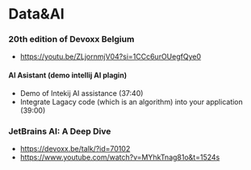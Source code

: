 # Data&AI

### 20th edition of Devoxx Belgium
* https://youtu.be/ZLjornmjV04?si=1CCc6urOUegfQye0
#### AI Asistant (demo intellij AI plagin)
* Demo of Intekij AI assistance (37:40)
* Integrate Lagacy code (which is an algorithm) into your application (39:00)

### JetBrains AI: A Deep Dive
* https://devoxx.be/talk/?id=70102
* https://www.youtube.com/watch?v=MYhkTnag81o&t=1524s
